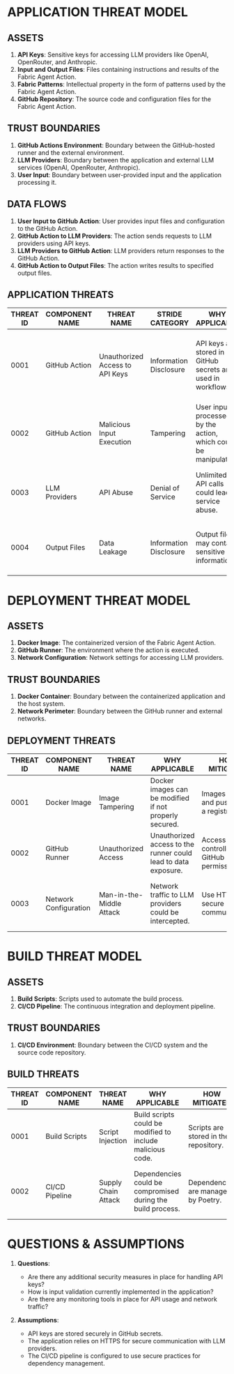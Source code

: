 # APPLICATION THREAT MODEL

## ASSETS

1. **API Keys**: Sensitive keys for accessing LLM providers like OpenAI, OpenRouter, and Anthropic.
2. **Input and Output Files**: Files containing instructions and results of the Fabric Agent Action.
3. **Fabric Patterns**: Intellectual property in the form of patterns used by the Fabric Agent Action.
4. **GitHub Repository**: The source code and configuration files for the Fabric Agent Action.

## TRUST BOUNDARIES

1. **GitHub Actions Environment**: Boundary between the GitHub-hosted runner and the external environment.
2. **LLM Providers**: Boundary between the application and external LLM services (OpenAI, OpenRouter, Anthropic).
3. **User Input**: Boundary between user-provided input and the application processing it.

## DATA FLOWS

1. **User Input to GitHub Action**: User provides input files and configuration to the GitHub Action.
2. **GitHub Action to LLM Providers**: The action sends requests to LLM providers using API keys.
3. **LLM Providers to GitHub Action**: LLM providers return responses to the GitHub Action.
4. **GitHub Action to Output Files**: The action writes results to specified output files.

## APPLICATION THREATS

| THREAT ID | COMPONENT NAME | THREAT NAME | STRIDE CATEGORY | WHY APPLICABLE | HOW MITIGATED | MITIGATION | LIKELIHOOD EXPLANATION | IMPACT EXPLANATION | RISK SEVERITY |
|-----------|----------------|-------------|-----------------|----------------|---------------|------------|------------------------|-------------------|---------------|
| 0001 | GitHub Action | Unauthorized Access to API Keys | Information Disclosure | API keys are stored in GitHub secrets and used in workflows. | API keys are stored in GitHub secrets, which are not exposed in logs. | Use environment variables and limit access to secrets. Rotate keys regularly. | Medium likelihood due to potential misconfiguration. | High impact if keys are leaked, leading to unauthorized API usage. | High |
| 0002 | GitHub Action | Malicious Input Execution | Tampering | User input is processed by the action, which could be manipulated. | Input validation is not explicitly mentioned. | Implement strict input validation and sanitization. | Medium likelihood due to potential lack of input validation. | High impact if malicious input leads to unauthorized actions. | High |
| 0003 | LLM Providers | API Abuse | Denial of Service | Unlimited API calls could lead to service abuse. | API usage is controlled by API keys. | Implement rate limiting and monitoring of API usage. | Low likelihood with proper API key management. | Medium impact due to potential service disruption. | Medium |
| 0004 | Output Files | Data Leakage | Information Disclosure | Output files may contain sensitive information. | Output files are written to specified paths. | Ensure output files are stored securely and access is restricted. | Medium likelihood if file permissions are misconfigured. | Medium impact if sensitive data is exposed. | Medium |

# DEPLOYMENT THREAT MODEL

## ASSETS

1. **Docker Image**: The containerized version of the Fabric Agent Action.
2. **GitHub Runner**: The environment where the action is executed.
3. **Network Configuration**: Network settings for accessing LLM providers.

## TRUST BOUNDARIES

1. **Docker Container**: Boundary between the containerized application and the host system.
2. **Network Perimeter**: Boundary between the GitHub runner and external networks.

## DEPLOYMENT THREATS

| THREAT ID | COMPONENT NAME | THREAT NAME | WHY APPLICABLE | HOW MITIGATED | MITIGATION | LIKELIHOOD EXPLANATION | IMPACT EXPLANATION | RISK SEVERITY |
|-----------|----------------|-------------|----------------|---------------|------------|------------------------|-------------------|---------------|
| 0001 | Docker Image | Image Tampering | Docker images can be modified if not properly secured. | Images are built and pushed to a registry. | Use signed images and verify integrity before deployment. | Medium likelihood if registry security is weak. | High impact if a tampered image is deployed. | High |
| 0002 | GitHub Runner | Unauthorized Access | Unauthorized access to the runner could lead to data exposure. | Access is controlled by GitHub permissions. | Implement strict access controls and audit logs. | Low likelihood with proper access controls. | High impact if unauthorized access occurs. | Medium |
| 0003 | Network Configuration | Man-in-the-Middle Attack | Network traffic to LLM providers could be intercepted. | Use HTTPS for secure communication. | Implement network monitoring and intrusion detection. | Low likelihood with HTTPS. | High impact if sensitive data is intercepted. | Medium |

# BUILD THREAT MODEL

## ASSETS

1. **Build Scripts**: Scripts used to automate the build process.
2. **CI/CD Pipeline**: The continuous integration and deployment pipeline.

## TRUST BOUNDARIES

1. **CI/CD Environment**: Boundary between the CI/CD system and the source code repository.

## BUILD THREATS

| THREAT ID | COMPONENT NAME | THREAT NAME | WHY APPLICABLE | HOW MITIGATED | MITIGATION | LIKELIHOOD EXPLANATION | IMPACT EXPLANATION | RISK SEVERITY |
|-----------|----------------|-------------|----------------|---------------|------------|------------------------|-------------------|---------------|
| 0001 | Build Scripts | Script Injection | Build scripts could be modified to include malicious code. | Scripts are stored in the repository. | Implement code reviews and use version control. | Medium likelihood if access controls are weak. | High impact if malicious code is executed. | High |
| 0002 | CI/CD Pipeline | Supply Chain Attack | Dependencies could be compromised during the build process. | Dependencies are managed by Poetry. | Use dependency scanning tools and lock file verification. | Medium likelihood due to third-party dependencies. | High impact if a compromised dependency is used. | High |

# QUESTIONS & ASSUMPTIONS

1. **Questions**:
   - Are there any additional security measures in place for handling API keys?
   - How is input validation currently implemented in the application?
   - Are there any monitoring tools in place for API usage and network traffic?

2. **Assumptions**:
   - API keys are stored securely in GitHub secrets.
   - The application relies on HTTPS for secure communication with LLM providers.
   - The CI/CD pipeline is configured to use secure practices for dependency management.

